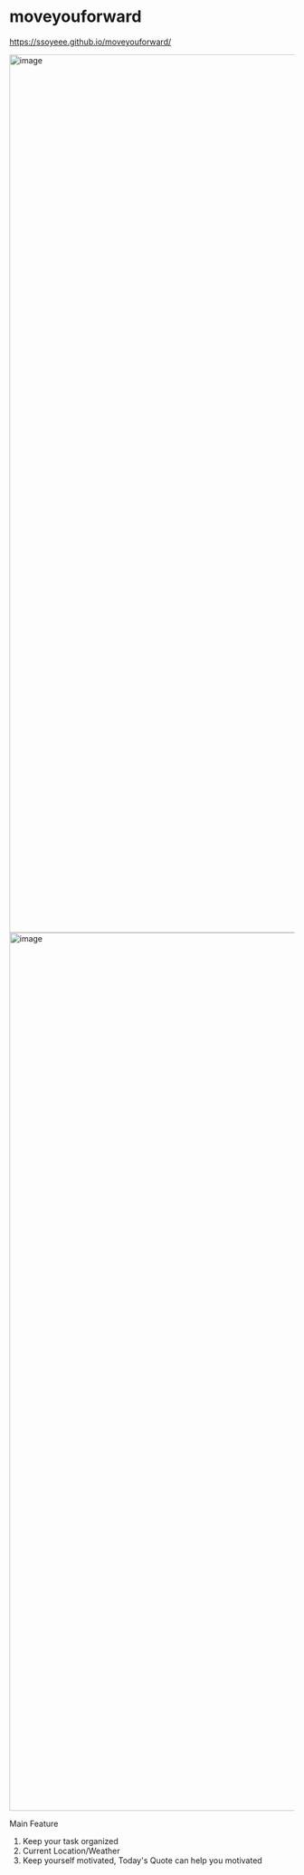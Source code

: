 # moveyouforward

https://ssoyeee.github.io/moveyouforward/


<img width="1552" alt="image" src="https://user-images.githubusercontent.com/111319810/235384724-a52855b0-8655-43d2-9117-1d28fe2a1f2b.png">

<img width="1552" alt="image" src="https://user-images.githubusercontent.com/111319810/235384792-930f2a6d-30b3-4824-aba3-9a586dd97995.png">

Main Feature
1) Keep your task organized
2) Current Location/Weather
3) Keep yourself motivated, Today's Quote can help you motivated 
